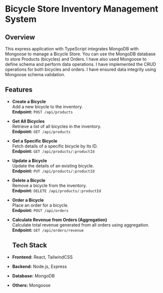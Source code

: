 # Bicycle Store Inventory Management System
## Overview
This express application with TypeScript integrates MongoDB with Mongoose to manage a Bicycle Store. You can use the MongoDB database to store Products (bicycles) and Orders. I have also used Mongoose to define schema and perform data operations. I have implemented the CRUD operations for both bicycles and orders. I have ensured data integrity using Mongoose schema validation.
## Features
- **Create a Bicycle**  
  Add a new bicycle to the inventory.  
  **Endpoint:** `POST /api/products`

- **Get All Bicycles**  
  Retrieve a list of all bicycles in the inventory.  
  **Endpoint:** `GET /api/products`

- **Get a Specific Bicycle**  
  Fetch details of a specific bicycle by its ID.  
  **Endpoint:** `GET /api/products/:productId`

- **Update a Bicycle**  
  Update the details of an existing bicycle.  
  **Endpoint:** `PUT /api/products/:productId`

- **Delete a Bicycle**  
  Remove a bicycle from the inventory.  
  **Endpoint:** `DELETE /api/products/:productId`

- **Order a Bicycle**  
  Place an order for a bicycle.  
  **Endpoint:** `POST /api/orders`

- **Calculate Revenue from Orders (Aggregation)**  
  Calculate total revenue generated from all orders using aggregation.  
  **Endpoint:** `GET /api/orders/revenue`
  
  ## Tech Stack
- **Frontend:** React, TailwindCSS
- **Backend:** Node.js, Express
- **Database:** MongoDB
- **Others:** Mongoose
